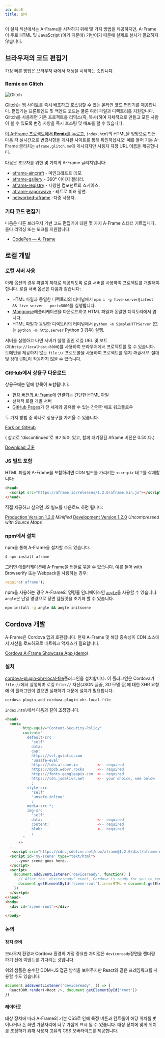 ```yaml
---
id: doc8
title: 설치
---
```


이 설치 섹션에서는 A-Frame을 시작하기 위해 몇 가지 방법을 제공하지만,
A-Frame이 주로 HTML 및 JavaScript (이기 때문에) 기반이기 때문에 
실제로 설치가 필요하지 않습니다.

<!--toc-->

## 브라우저의 코드 편집기

가장 빠른 방법은 브라우저 내에서 재생을 시작하는 것입니다.

### Remix on Glitch

![Glitch](https://cloud.githubusercontent.com/assets/674727/24480466/54b17d22-1499-11e7-8a18-d4f76b49ad07.jpg)

[glitch]: https://glitch.com/~aframe

[Glitch][glitch]는 웹 사이트를 즉시 배포하고 호스팅할 수 있는 온라인 코드 편집기를 제공합니다. 
편집기는 프론트엔드 및 백엔드 코드는 물론 여러 파일과 디렉토리를 지원합니다. 
Glitch를 사용하면 기존 프로젝트를 리믹스(즉, 복사)하여 자체적으로 만들고 모든 사람이 볼 수 있도록 
변경 사항을 즉시 호스팅 및 배포를 할 수 있습니다.

[이 A-Frame 프로젝트에서 **Remix**를 누르고][glitch], `index.html`의 HTML을 엉망으로 만든 다음 각 
실시간으로 변경사항을 게시된 사이트를 통해 확인하십시오!
예를 들어 기본 A-Frame 글리치는 `aframe.glitch.me`에 게시되지만 사용자 지정 URL 이름을 제공합니다.

다음은 초보자를 위한 몇 가지의 A-Frame 글리치입니다:

- [aframe-aincraft](https://glitch.com/~aframe-aincraft) - 마인크래프트 데모.
- [aframe-gallery](https://glitch.com/~aframe-gallery) - 360&deg; 이미지 갤러리.
- [aframe-registry](https://glitch.com/~aframe-registry) - 다양한 컴포넌트의 쇼케이스.
- [aframe-vaporwave](https://glitch.com/~aframe-vaporwave) - 레트로 미래 장면.
- [networked-aframe](https://glitch.com/~networked-aframe) -다중 사용자.

### 기타 코드 편집기

다음은 다른 브라우저 기반 코드 편집기에 대한 몇 가지 A-Frame 스타터 키트입니다. 둘다 리믹싱 또는 포크를 지원합니다:

- [CodePen &mdash; A-Frame](https://codepen.io/mozvr/pen/BjygdO)

## 로컬 개발

### 로컬 서버 사용

아래 옵션의 경우 파일이 제대로 제공되도록 로컬 서버를 사용하여 프로젝트를 개발해야 합니다. 로컬 서버 옵션은 다음과 같습니다:

- HTML 파일과 동일한 디렉토리의 터미널에서 `npm i -g five-server@latest && five-server --port=8000`를 실행합니다.
- [Mongoose](https://www.cesanta.com/products/binary)애플리케이션을 다운로드하고 HTML 파일과 동일한 디렉토리에서 엽니다.
- HTML 파일과 동일한 디렉토리의 터미널에서 `python -m SimpleHTTPServer` (또는 `python -m http.server` Python 3 경우) 실행.

서버를 실행하고 나면 서버가 실행 중인 로컬 URL 및 포트(예:`http://localhost:8000`)를 사용하여 브라우저에서 프로젝트를 열 수 있습니다.
도메인을 제공하지 않는 `file://` 프로토콜을 사용하여 프로젝트를 열지 *마십시오.* 절대 및 상대 URL이 작동하지 않을 수 있습니다.

### GitHub에서 상용구 다운로드

[ghpages]: https://pages.github.com/

상용구에는 밑에 항목이 포함됩니다:

- [현재 버전의 A-Frame](#builds-prod)에 연결되는 간단한 HTML 파일
- 선택적 로컬 개발 서버
- [GitHub Pages][ghpages]가 전 세계와 공유할 수 있는 간편한 배포 워크플로우

두 가지 방법 중 하나로 상용구를 가져올 수 있습니다.

<a class="btn btn-download" href="https://github.com/aframevr/aframe-boilerplate/">Fork on GitHub</a>

( 참고로 'discontinued'로 표기되어 있고, 함께 패키징된 Aframe 버전은 0.5이다.)

<a class="btn btn-download" href="https://github.com/aframevr/aframe-boilerplate/archive/master.zip" download="aframe-boilerplate.zip">Download .ZIP<span></span></a>

### JS 빌드 포함

HTML 파일에 A-Frame을 포함하려면 CDN 빌드를 가리키는 `<script>` 태그를 삭제합니다:

```html
<head>
  <script src="https://aframe.io/releases/1.2.0/aframe.min.js"></script>
</head>
```

직접 제공하고 싶으면 JS 빌드를 다운로드 하면 됩니다:

<a id="builds-prod" class="btn btn-download" href="https://aframe.io/releases/1.2.0/aframe.min.js" download>Production Version <span>1.2.0</span></a> <em class="install-note">Minified</em>
<a id="builds-dev" class="btn btn-download" href="https://aframe.io/releases/1.2.0/aframe.js" download>Development Version <span>1.2.0</span></a> <em class="install-note">Uncompressed with Source Maps</em>

### npm에서 설치

npm을 통해 A-Frame을 설치할 수도 있습니다.

```bash
$ npm install aframe
```

그러면 애플리케이션에 A-Frame을 번들로 묶을 수 있습니다. 예를 들어 with Browserify 또는 Webpack을 사용하는 경우:

```js
require('aframe');
```

[angle]: https://www.npmjs.com/package/angle

npm을 사용하는 경우 A-Frame의 명령줄 인터페이스인 [`angle`][angle]을 사용할 수 있습니다.
`angle`은 단일 명령으로 장면 템플릿을 초기화 할 수 있습니다.

```sh
npm install -g angle && angle initscene
```

## Cordova 개발

A-Frame은 Cordova 앱과 호환됩니다. 현재 A-Frame 및 해당 종속성이 CDN 소스에서 자산을 로드하므로 네트워크 액세스가 필요합니다.

[Cordova A-Frame Showcase App (demo)](https://github.com/benallfree/cordova-aframe-showcase)

### 설치

[cordova-plugin-xhr-local-file](https://github.com/benallfree/cordova-plugin-xhr-local-file)플러그인을 설치합니다. 
이 플러그인은 Cordova가 `file://`에서 실행되며 로컬 `file://` 자산(JSON 글꼴, 3D 모델 등)에 대한 XHR 요청에 
이 플러그인이 없으면 실패하기 때문에 설치가 필요합니다.

```bash
cordova plugin add cordova-plugin-xhr-local-file
```

`index.html`에서 다음과 같이 조정합니다.

```html
<head>
  <meta
        http-equiv="Content-Security-Policy"
        content="
          default-src 
            'self' 
            data: 
            gap: 
            https://ssl.gstatic.com 
            'unsafe-eval' 
            https://cdn.aframe.io         <-- required
            https://dpdb.webvr.rocks      <-- required
            https://fonts.googleapis.com  <-- required
            https://cdn.jsdelivr.net      <-- your choice, see below
            ; 
          style-src 
            'self' 
            'unsafe-inline'
            ; 
          media-src *; 
          img-src 
            'self' 
            data:                         <-- required
            content:                      <-- required
            blob:                         <-- required
            ;
        "
      />
  ...
   <script src="https://cdn.jsdelivr.net/npm/aframe@1.2.0/dist/aframe-master.min.js"></script>
  <script id='my-scene' type="text/html">
    ...your scene goes here...
  </script>
  <script>
    document.addEventListener('deviceready', function() {
      // After the 'deviceready' event, Cordova is ready for you to render your A-Frame scene.
      document.getElementById('scene-root').innerHTML = document.getElementById('my-scene').innerHTML
    })
  </script>
</head>
<body>
  <div id='scene-root'></div>
  ...
</body>
```

### 논의

#### 장치 준비

브라우저 환경과 Cordova 환경의 가장 중요한 차이점은 `deviceready`장면을 렌더링 하기 전에 이벤트를 기다리는 것입니다.

위의 샘플은 순수한 DOM+JS 접근 방식을 보여주지만 React와 같은 프레임워크를 사용할 수도 있습니다:

```javascript
document.addEventListener('deviceready', () => {
  ReactDOM.render(<Root />, document.getElementById('root'))
})
```

#### 레이아웃

대상 장치에 따라 A-Frame의 기본 CSS로 인해 특정 버튼과 컨트롤이 해당 위치를 벗어나거나 
폰 화면 가장자리에 너무 가깝게 표시 될 수 있습니다. 대상 장치에 맞게 위치를 조정하기 위해 사용자 고유의 CSS 오버라이드를 제공합니다.